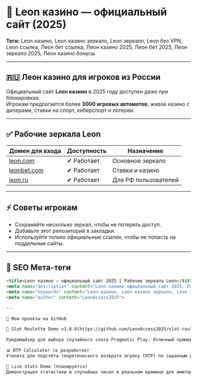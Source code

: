 # 🧩 Leon казино — официальный сайт (2025)

**Теги:** Leon казино, Leon казино зеркало, Leon зеркало, Leon без VPN, Leon ссылка, Леон бет ссылка, Леон казино 2025, Леон бет 2025, Леон зеркало 2025, Леон казино бонусы  

---

## 🇷🇺 Леон казино для игроков из России

Официальный сайт **Leon казино** в 2025 году доступен даже при блокировках.  
Игрокам предлагается более **3000 игровых автоматов**, живое казино с дилерами, ставки на спорт, киберспорт и лотереи.  

---

## ✅ Рабочие зеркала Leon

| Домен для входа | Доступность | Назначение |
|-----------------|-------------|------------|
| [leon.com](https://k56thc2itt.com/?serial=36018&creative_id=1246) | ✔ Работает | Основное зеркало |
| [leonbet.com](https://k56thc2itt.com/?serial=36018&creative_id=1246) | ✔ Работает | Ставки и казино |
| [leon.ru](https://k56thc2itt.com/?serial=36018&creative_id=1246) | ✔ Работает | Для РФ пользователей |

---

## ⚡ Советы игрокам

- Сохраняйте несколько зеркал, чтобы не потерять доступ.  
- Добавьте этот репозиторий в закладки.  
- Используйте только официальные ссылки, чтобы не попасть на поддельные сайты.  

---

## 🧠 SEO Мета-теги

```html
<title>Leon казино — официальный сайт 2025 | Рабочие зеркала Leon</title>
<meta name="description" content="Leon казино официальный сайт 2025. Рабочие зеркала для входа в LeonBet и Leon Casino из России без VPN. Быстрый доступ и бонусы.">
<meta name="keywords" content="Leon казино, Leon казино зеркало, Leon зеркало 2025, LeonBet зеркало, Леон RU, Leon Casino вход, Леон казино бонусы">
<meta name="author" content="LeonAccess2025">

---

🔗 Мои проекты на GitHub

🎰 Slot Roulette Demo v1.0.0(https://github.com/LeonAccess2025/slot-roulette-demo)

Рандомайзер для выбора случайного слота Pragmatic Play. Отличный пример генератора случайных игр.

📊 RTP Calculator (в разработке)
Утилита для подсчёта теоретического возврата игроку (RTP) по заданным данным. Полезный инструмент для понимания математики слотов.

📡 Live Stats Demo (планируется)
Демонстрация статистики и случайных чисел в реальном времени для имитации лайвов.
